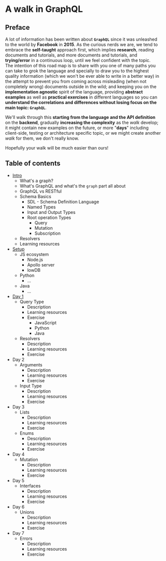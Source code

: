 # A walk in GraphQL

## Preface

A lot of information has been written about **`GraphQL`** since it was unleashed to the world by **Facebook** in **2015**. As the curious nerds we are, we tend to embrace the **self-taught** approach first, which implies **research**, reading documents and tutorials, and more documents and tutorials, and **trying/error** in a continuous loop, until we feel confident with the topic.  
The intention of this road map is to share with you one of many paths you can take to grok the language and specially to draw you to the highest quality information (which we won't be ever able to write in a better way) in the attempt to prevent you from coming across misleading (when not completely wrong) documents outside in the wild; and keeping you on the **implementation agnostic** spirit of the language, providing **abstract examples** as well as **practical exercises** in different languages so you can **understand the correlations and differences without losing focus on the main topic: `GraphQL`**.

We'll walk through this **starting from the language and the API definition** on the **backend**, gradually **increasing the complexity** as the *walk* develop; it might contain new examples on the future, or more "**days**" including client-side, testing or architecture specific topic, or we might create another *walk* for them, we don't really know.

Hopefully your walk will be much easier than ours!

## Table of contents

- [Intro](introduction/introduction.md)
  - What's a graph?
  - What's GraphQL and what's the `graph` part all about
  - GraphQL vs RESTful
  - Schema Basics
    - SDL - Schema Definition Language
    - Named Types
    - Input and Output Types
    - Root operation Types
      - Query
      - Mutation
      - Subscription
  - Resolvers
  - Learning resources
- [Setup](setup/setup.md)
  - JS ecosystem
    - Node.js
    - Apollo server
    - lowDB
  - Python
    - ...
  - Java
    - ...
- [Day 1](lessons/day_01/day_01.md)
  - Query Type
    - Description
    - Learning resources
    - Exercise
      - JavaScript
      - Python
      - Java
  - Resolvers
    - Description
    - Learning resources
    - Exercise
- Day 2
  - Arguments
    - Description
    - Learning resources
    - Exercise
  - Input Type
    - Description
    - Learning resources
    - Exercise
- Day 3
  - Lists
    - Description
    - Learning resources
    - Exercise
  - Enums
    - Description
    - Learning resources
    - Exercise
- Day 4
  - Mutation
    - Description
    - Learning resources
    - Exercise
- Day 5
  - Interfaces
    - Description
    - Learning resources
    - Exercise
- Day 6
  - Unions
    - Description
    - Learning resources
    - Exercise
- Day 7
  - Errors
    - Description
    - Learning resources
    - Exercise
